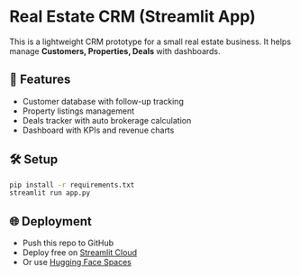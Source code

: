 # Real Estate CRM (Streamlit App)

This is a lightweight CRM prototype for a small real estate business.
It helps manage **Customers, Properties, Deals** with dashboards.

## 🚀 Features
- Customer database with follow-up tracking
- Property listings management
- Deals tracker with auto brokerage calculation
- Dashboard with KPIs and revenue charts

## 🛠️ Setup
```bash
pip install -r requirements.txt
streamlit run app.py
```

## 🌐 Deployment
- Push this repo to GitHub
- Deploy free on [Streamlit Cloud](https://share.streamlit.io)
- Or use [Hugging Face Spaces](https://huggingface.co/spaces)
